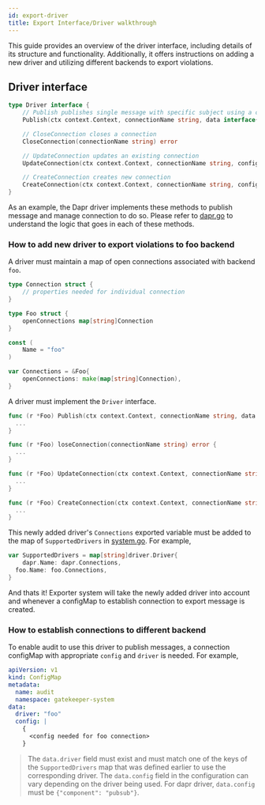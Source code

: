 ```yaml
---
id: export-driver
title: Export Interface/Driver walkthrough
---
```


This guide provides an overview of the driver interface, including details of its structure and functionality. Additionally, it offers instructions on adding a new driver and utilizing different backends to export violations.

## Driver interface

```go
type Driver interface {
	// Publish publishes single message with specific subject using a connection
	Publish(ctx context.Context, connectionName string, data interface{}, subject string) error

	// CloseConnection closes a connection
	CloseConnection(connectionName string) error

	// UpdateConnection updates an existing connection
	UpdateConnection(ctx context.Context, connectionName string, config interface{}) error

	// CreateConnection creates new connection
	CreateConnection(ctx context.Context, connectionName string, config interface{}) error
}
```

As an example, the Dapr driver implements these methods to publish message and manage connection to do so. Please refer to [dapr.go](https://github.com/open-policy-agent/gatekeeper/blob/master/pkg/export/dapr/dapr.go) to understand the logic that goes in each of these methods.

### How to add new driver to export violations to foo backend

A driver must maintain a map of open connections associated with backend `foo`.

```go
type Connection struct {
	// properties needed for individual connection
}

type Foo struct {
	openConnections map[string]Connection
}

const (
	Name = "foo"
)

var Connections = &Foo{
	openConnections: make(map[string]Connection),
}

```

A driver must implement the `Driver` interface.

```go
func (r *Foo) Publish(ctx context.Context, connectionName string, data interface{}, subject string) error {
  ...
}

func (r *Foo) loseConnection(connectionName string) error {
  ...
}

func (r *Foo) UpdateConnection(ctx context.Context, connectionName string, config interface{}) error {
  ...
}

func (r *Foo) CreateConnection(ctx context.Context, connectionName string, config interface{}) error {
  ...
}
```

This newly added driver's `Connections` exported variable must be added to the map of `SupportedDrivers` in [system.go](https://github.com/open-policy-agent/gatekeeper/blob/master/pkg/export/provider/system.go). For example,

```go
var SupportedDrivers = map[string]driver.Driver{
	dapr.Name: dapr.Connections,
  foo.Name: foo.Connections,
}
```

And thats it! Exporter system will take the newly added driver into account and whenever a configMap to establish connection to export message is created.

### How to establish connections to different backend

To enable audit to use this driver to publish messages, a connection configMap with appropriate `config` and `driver` is needed. For example,

```yaml
apiVersion: v1
kind: ConfigMap
metadata:
  name: audit
  namespace: gatekeeper-system
data:
  driver: "foo"
  config: |
    {
      <config needed for foo connection>
    }
```

> The `data.driver` field must exist and must match one of the keys of the `SupportedDrivers` map that was defined earlier to use the corresponding driver. The `data.config` field in the configuration can vary depending on the driver being used. For dapr driver, `data.config` must be `{"component": "pubsub"}`.
